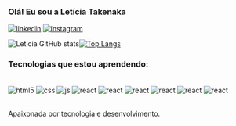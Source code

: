 ### Olá! Eu sou a Letícia Takenaka

[![linkedin](https://img.shields.io/badge/LinkedIn-0077B5?style=for-the-badge&logo=linkedin&logoColor=white)](https://www.linkedin.com/in/leticiatakenaka/)
[![instagram](https://img.shields.io/badge/Instagram-E4405F?style=for-the-badge&logo=instagram&logoColor=white)](https://www.instagram.com/letakenaka/)

![Leticia GitHub stats](https://github-readme-stats.vercel.app/api?username=leticiatakenaka&show_icons=true)[![Top Langs](https://github-readme-stats.vercel.app/api/top-langs/?username=leticiatakenaka)](https://github.com/leticiatakenaka/github-readme-stats)

### Tecnologias que estou aprendendo:

<div style="display: inline_block"><br/>
  <img align="center" alt="html5" src="https://img.shields.io/badge/HTML5-E34F26?style=for-the-badge&logo=html5&logoColor=white" />
  <img align="center" alt="css" src="https://img.shields.io/badge/CSS3-1572B6?style=for-the-badge&logo=css3&logoColor=white" />
  <img align="center" alt="js" src="https://img.shields.io/badge/JavaScript-F7DF1E?style=for-the-badge&logo=javascript&logoColor=black" />
  <img align="center" alt="react" src="https://img.shields.io/badge/React-61DAFB?style=for-the-badge&logo=react&logoColor=black" />
  <img align="center" alt="react" src="https://img.shields.io/badge/Angular-DD0031?style=for-the-badge&logo=angular&logoColor=white" />
  <img align="center" alt="react" src="https://img.shields.io/badge/.NET-5C2D91?style=for-the-badge&logo=.net&logoColor=white" />
  <img align="center" alt="react" src="https://img.shields.io/badge/C%23-239120?style=for-the-badge&logo=c-sharp&logoColor=white" / >
  <img align="center" alt="react" src="https://img.shields.io/badge/React_Native-20232A?style=for-the-badge&logo=react&logoColor=61DAFB" / >
  <img align="center" alt="react" src="https://img.shields.io/badge/Flutter-02569B?style=for-the-badge&logo=flutter&logoColor=white" / >
</div></br>

Apaixonada por tecnologia e desenvolvimento.
